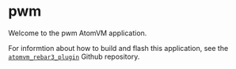 # pwm

Welcome to the pwm AtomVM application.

For informtion about how to build and flash this application, see the [`atomvm_rebar3_plugin`](https://github.com/atomvm/atomvm_rebar3_plugin) Github repository.
